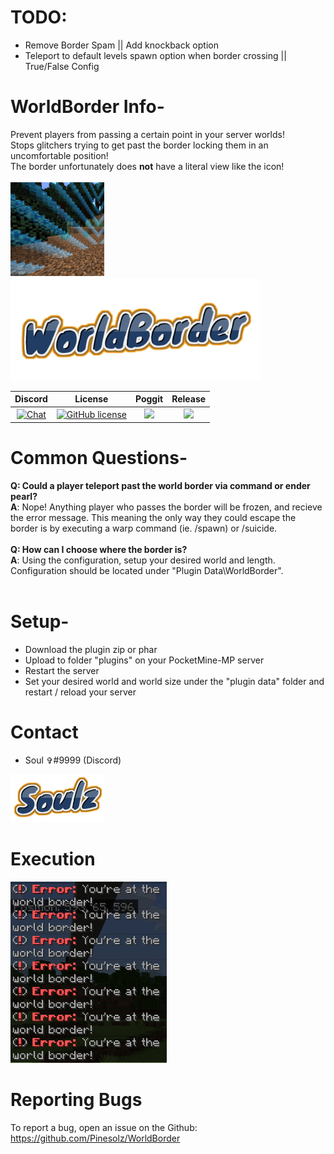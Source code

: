 # TODO:
- Remove Border Spam || Add knockback option
- Teleport to default levels spawn option when border crossing || True/False Config

# WorldBorder Info-
Prevent players from passing a certain point in your server worlds!<br>
Stops glitchers trying to get past the border locking them in an uncomfortable position!<br>
The border unfortunately does **not** have a literal view like the icon!<br><br><img src="border.png" width="150"><img src="media/WorldBorder.png" width="400">

| Discord | License | Poggit | Release |
| :-----: | :-----: | :----: | :-----: |
|[![Chat](https://img.shields.io/badge/chat-on%20discord-7289da.svg)](https://discord.gg/kFacgS29ay)|[![GitHub license](https://img.shields.io/github/license/Pinesolz/WorldBorder.svg)](https://github.com/Pinesolz/WorldBorder/blob/master/LICENSE)|[![](https://poggit.pmmp.io/shield.api/WorldBorder)](https://poggit.pmmp.io/p/WorldBorder)|[![](https://poggit.pmmp.io/shield.state/WorldBorder)](https://poggit.pmmp.io/p/WorldBorder)

# Common Questions-
**Q: Could a player teleport past the world border via command or ender pearl?**<br>
**A**: Nope! Anything player who passes the border will be frozen, and recieve the error message. This meaning the only way they could escape the border is by executing a warp command (ie. /spawn) or /suicide.<br><br>
**Q: How can I choose where the border is?<br>**
**A**: Using the configuration, setup your desired world and length. Configuration should be located under "Plugin Data\WorldBorder".<br><br>

# Setup-
- Download the plugin zip or phar
- Upload to folder "plugins" on your PocketMine-MP server
- Restart the server
- Set your desired world and world size under the "plugin data" folder and restart / reload your server

# Contact
- Soul ✞#9999 (Discord)<br>
<img src="media/Soulz.png" width="150">

# Execution
<img src="media/WorldBorder.jpg" width="250">

# Reporting Bugs
To report a bug, open an issue on the Github:<br>
https://github.com/Pinesolz/WorldBorder
